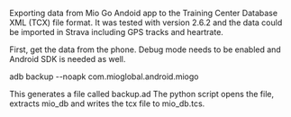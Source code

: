 Exporting data from Mio Go Andoid app to the Training Center Database XML (TCX) file format.
It was tested with version 2.6.2 and the data could be imported in Strava including GPS tracks and heartrate.

First, get the data from the phone. Debug mode needs to be enabled and Android SDK is needed as well.

adb backup --noapk com.mioglobal.android.miogo

This generates a file called backup.ad
The python script opens the file, extracts mio_db and writes the tcx file to mio_db.tcs.
